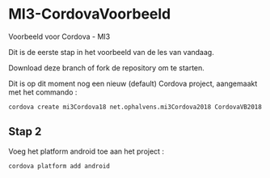 # MI3-CordovaVoorbeeld
Voorbeeld voor Cordova - MI3

Dit is de eerste stap in het voorbeeld van de les van vandaag.

Download deze branch of fork de repository om te starten.

Dit is op dit moment nog een nieuw (default) Cordova project, aangemaakt met het commando :

```
cordova create mi3Cordova18 net.ophalvens.mi3Cordova2018 CordovaVB2018
```
## Stap 2

Voeg het platform android toe aan het project :

```
cordova platform add android
```